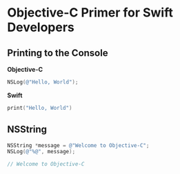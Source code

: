 # Objective-C Primer for Swift Developers

## Printing to the Console 

**Objective-C** 
```objective-c
NSLog(@"Hello, World");
```

**Swift** 
```swift 
print("Hello, World") 
```

## NSString

```objective-c
NSString *message = @"Welcome to Objective-C";
NSLog(@"%@", message);

// Welcome to Objective-C
```
